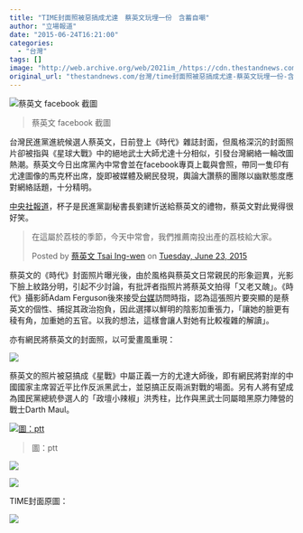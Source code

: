 ```yaml
---
title: "TIME封面照被惡搞成尤達　蔡英文玩埋一份　含蓄自嘲"
author: "立場報道"
date: "2015-06-24T16:21:00"
categories:
  - "台灣"
tags: []
image: "http://web.archive.org/web/2021im_/https://cdn.thestandnews.com/media/photos/cache/tsai-18_fzKSz_1200x0.png"
original_url: "thestandnews.com/台灣/time封面照被惡搞成尤達-蔡英文玩埋一份-含蓄自嘲"
---
```

![蔡英文 facebook 截圖](http://web.archive.org/web/2021im_/https://cdn.thestandnews.com/media/photos/cache/tsai-18_fzKSz_1200x0.png)

> 蔡英文 facebook 截圖

台灣民進黨進統候選人蔡英文，日前登上《時代》雜誌封面，但風格深沉的封面照片卻被指與《星球大戰》中的絕地武士大師尤達十分相似，引發台灣網絡一輪改圖熱潮。蔡英文今日出席黨內中常會並在facebook專頁上載與會照，帶同一隻印有尤達圖像的馬克杯出席，旋即被媒體及網民發現，輿論大讚蔡的團隊以幽默態度應對網絡話題，十分精明。

[中央社報道](http://web.archive.org/web/20210629024923/http://www.cna.com.tw/news/aipl/201506240223-1.aspx)，杯子是民進黨副秘書長劉建忻送給蔡英文的禮物，蔡英文對此覺得很好笑。

> 在這屬於荔枝的季節，今天中常會，我們推薦南投出產的荔枝給大家。
> 
> Posted by [蔡英文 Tsai Ing-wen](http://web.archive.org/web/20210629024923/https://www.facebook.com/tsaiingwen) on [Tuesday, June 23, 2015](http://web.archive.org/web/20210629024923/https://www.facebook.com/tsaiingwen/posts/10152765727781065:0)

蔡英文的《時代》封面照片曝光後，由於風格與蔡英文日常親民的形象迴異，光影下臉上紋路分明，引起不少討論，有批評者指照片將蔡英文拍得「又老又醜」。《時代》攝影師Adam Ferguson後來接受[台媒](http://web.archive.org/web/20210629024923/http://www.cna.com.tw/news/firstnews/201506245017-1.aspx)訪問時指，認為這張照片要突顯的是蔡英文的個性、捕捉其政治抱負，因此選擇以鮮明的陰影加重張力，「讓她的臉更有稜有角，加重她的五官。以我的想法，這樣會讓人對她有比較複雜的解讀」。

亦有網民將蔡英文的封面照，以可愛畫風重現：

[![](http://web.archive.org/web/2021im_/https://cdn.thestandnews.com/media/photos/cache/LgFzfbn_iBKJL_1200x0.jpg)](http://web.archive.org/web/20210629024923/https://cdn.thestandnews.com/media/photos/cache/LgFzfbn_iBKJL_1200x0.jpg)

蔡英文的照片被惡搞成《星戰》中屬正義一方的尤達大師後，即有網民將對岸的中國國家主席習近平比作反派黑武士，並惡搞正反兩派對戰的場面。另有人將有望成為國民黨總統參選人的「政壇小辣椒」洪秀柱，比作與黑武士同屬暗黑原力陣營的戰士Darth Maul。

[![圖：ptt](http://web.archive.org/web/2021im_/https://cdn.thestandnews.com/media/photos/cache/JTEup5w_jCiqM_1200x0.jpg)](http://web.archive.org/web/20210629024923/https://cdn.thestandnews.com/media/photos/cache/JTEup5w_jCiqM_1200x0.jpg)

> 圖：ptt

[![](http://web.archive.org/web/2021im_/https://cdn.thestandnews.com/media/photos/cache/do47GRL_BOy5n_1200x0.jpg)](http://web.archive.org/web/20210629024923/https://cdn.thestandnews.com/media/photos/cache/do47GRL_BOy5n_1200x0.jpg)

[![](http://web.archive.org/web/2021im_/https://cdn.thestandnews.com/media/photos/cache/images_R518i_1200x0.jpg)](http://web.archive.org/web/20210629024923/https://cdn.thestandnews.com/media/photos/cache/images_R518i_1200x0.jpg)

TIME封面原圖：

[![](http://web.archive.org/web/2021im_/https://cdn.thestandnews.com/media/photos/cache/hk_1500_ztsaicvr_gGgCM_1200x0.jpg)](http://web.archive.org/web/20210629024923/https://cdn.thestandnews.com/media/photos/cache/hk_1500_ztsaicvr_gGgCM_1200x0.jpg)